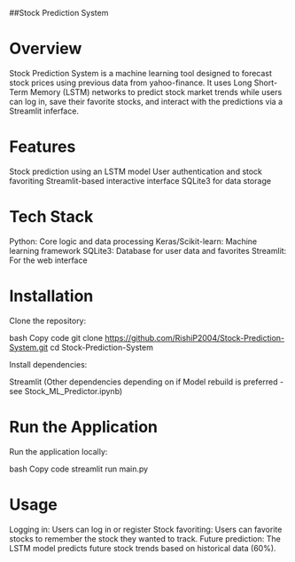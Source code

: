##Stock Prediction System

# Overview
Stock Prediction System is a machine learning tool designed to forecast stock prices using previous data from yahoo-finance. It uses Long Short-Term Memory (LSTM) networks to predict stock market trends while users can log in, save their favorite stocks, and interact with the predictions via a Streamlit inferface.

# Features
Stock prediction using an LSTM model
User authentication and stock favoriting
Streamlit-based interactive interface
SQLite3 for data storage

# Tech Stack
Python: Core logic and data processing
Keras/Scikit-learn: Machine learning framework
SQLite3: Database for user data and favorites
Streamlit: For the web interface

# Installation
Clone the repository:

bash
Copy code
git clone https://github.com/RishiP2004/Stock-Prediction-System.git
cd Stock-Prediction-System

Install dependencies:

Streamlit
(Other dependencies depending on if Model rebuild is preferred - see
Stock_ML_Predictor.ipynb)

# Run the Application
Run the application locally:

bash
Copy code
streamlit run main.py

# Usage
Logging in:
Users can log in or register
Stock favoriting:
Users can favorite stocks to remember the stock they wanted to track.
Future prediction:
The LSTM model predicts future stock trends based on historical data (60%).


